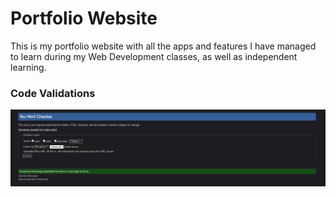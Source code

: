 # Portfolio Website

This is my portfolio website with all the apps and features I have managed to learn during my Web Development classes, as well as independent learning.


### Code Validations

![Index HTML Validation](/Validations/index_validation.png)
